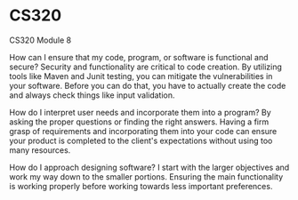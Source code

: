 # CS320
CS320 Module 8

How can I ensure that my code, program, or software is functional and secure?
Security and functionality are critical to code creation. By utilizing tools like Maven and Junit testing, you can mitigate the vulnerabilities in your software.
Before you can do that, you have to actually create the code and always check things like input validation.

How do I interpret user needs and incorporate them into a program?
By asking the proper questions or finding the right answers. Having a firm grasp of requirements and incorporating them into your code can ensure your product is completed to the client's expectations without using too many resources. 

How do I approach designing software?
I start with the larger objectives and work my way down to the smaller portions. Ensuring the main functionality is working properly before working towards less important preferences. 
